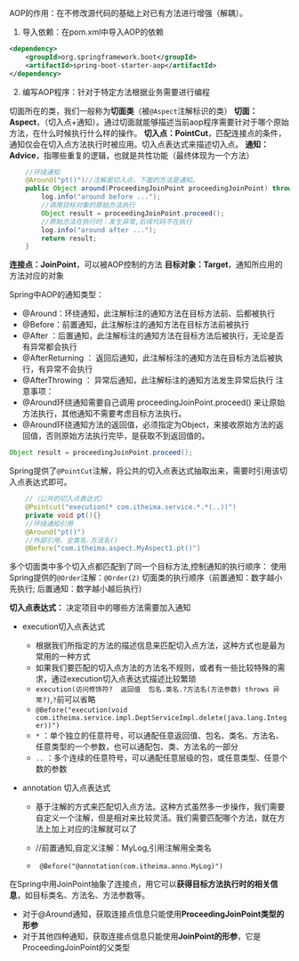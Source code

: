 AOP的作用：在不修改源代码的基础上对已有方法进行增强（解耦）。
1. 导入依赖：在pom.xml中导入AOP的依赖
```xml
<dependency>
    <groupId>org.springframework.boot</groupId>
    <artifactId>spring-boot-starter-aop</artifactId>
</dependency>
```
2. 编写AOP程序：针对于特定方法根据业务需要进行编程

切面所在的类，我们一般称为**切面类**（被`@Aspect`注解标识的类）
**切面：Aspect**，（切入点+通知）。通过切面就能够描述当前aop程序需要针对于哪个原始方法，在什么时候执行什么样的操作。
**切入点：PointCut**，匹配连接点的条件，通知仅会在切入点方法执行时被应用。切入点表达式来描述切入点。
**通知：Advice**，指哪些重复的逻辑，也就是共性功能（最终体现为一个方法）
```java
    //环绕通知
    @Around("pt()")//注解是切入点，下面的方法是通知。
    public Object around(ProceedingJoinPoint proceedingJoinPoint) throws Throwable {
        log.info("around before ...");
        //调用目标对象的原始方法执行
        Object result = proceedingJoinPoint.proceed();
        //原始方法在执行时：发生异常,后续代码不在执行
        log.info("around after ...");
        return result;
    }
```
**连接点：JoinPoint**，可以被AOP控制的方法
**目标对象：Target**，通知所应用的方法对应的对象

Spring中AOP的通知类型：
- @Around：环绕通知，此注解标注的通知方法在目标方法前、后都被执行
- @Before：前置通知，此注解标注的通知方法在目标方法前被执行
- @After ：后置通知，此注解标注的通知方法在目标方法后被执行，无论是否有异常都会执行
- @AfterReturning ： 返回后通知，此注解标注的通知方法在目标方法后被执行，有异常不会执行
- @AfterThrowing ： 异常后通知，此注解标注的通知方法发生异常后执行
注意事项：
- @Around环绕通知需要自己调用 proceedingJoinPoint.proceed() 来让原始方法执行，其他通知不需要考虑目标方法执行。
- @Around环绕通知方法的返回值，必须指定为Object，来接收原始方法的返回值，否则原始方法执行完毕，是获取不到返回值的。
```java
Object result = proceedingJoinPoint.proceed();
```

Spring提供了`@PointCut`注解，将公共的切入点表达式抽取出来，需要时引用该切入点表达式即可。
```java
    //（公共的切入点表达式）
    @Pointcut("execution(* com.itheima.service.*.*(..))")
    private void pt(){}
    //环绕通知引用
    @Around("pt()")
    //外部引用，全类名.方法名()
    @Before("com.itheima.aspect.MyAspect1.pt()")
```

多个切面类中多个切入点都匹配到了同一个目标方法,控制通知的执行顺序：
使用Spring提供的`@Order`注解：`@Order(2)`  切面类的执行顺序（前置通知：数字越小先执行; 后置通知：数字越小越后执行）

**切入点表达式：** 决定项目中的哪些方法需要加入通知
- execution切入点表达式
    
    - 根据我们所指定的方法的描述信息来匹配切入点方法，这种方式也是最为常用的一种方式
    - 如果我们要匹配的切入点方法的方法名不规则，或者有一些比较特殊的需求，通过execution切入点表达式描述比较繁琐
    - `execution(访问修饰符?  返回值  包名.类名.?方法名(方法参数) throws 异常?)`,`?`前可以省略
    - `@Before("execution(void com.itheima.service.impl.DeptServiceImpl.delete(java.lang.Integer))")`
    -  `*` ：单个独立的任意符号，可以通配任意返回值、包名、类名、方法名、任意类型的一个参数，也可以通配包、类、方法名的一部分
    - `..` ：多个连续的任意符号，可以通配任意层级的包，或任意类型、任意个数的参数

- annotation 切入点表达式
    
    - 基于注解的方式来匹配切入点方法。这种方式虽然多一步操作，我们需要自定义一个注解，但是相对来比较灵活。我们需要匹配哪个方法，就在方法上加上对应的注解就可以了
    
    - //前置通知,自定义注解：MyLog,引用注解用全类名
    - ` @Before("@annotation(com.itheima.anno.MyLog)")`

在Spring中用JoinPoint抽象了连接点，用它可以**获得目标方法执行时的相关信息**，如目标类名、方法名、方法参数等。
- 对于@Around通知，获取连接点信息只能使用**ProceedingJoinPoint类型的形参**
- 对于其他四种通知，获取连接点信息只能使用**JoinPoint的形参**，它是ProceedingJoinPoint的父类型
